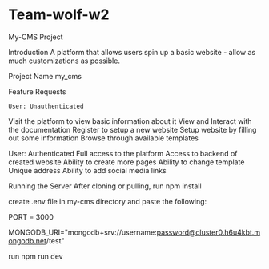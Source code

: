 # Team-wolf-w2
My-CMS Project

Introduction
A platform that allows users spin up a basic website - allow as much customizations as possible.

Project Name
my_cms

Feature Requests

	User: Unauthenticated
Visit the platform to view basic information about it
View and Interact with the documentation
Register to setup a new website
Setup website by filling out some information
Browse through available templates 
	
  User: Authenticated
Full access to the platform
Access to backend of created website
Ability to create more pages
Ability to change template
Unique address
Ability to add social media links

Running the Server
After cloning or pulling, run npm install

create .env file in my-cms directory and paste the following: 

PORT = 3000

MONGODB_URI="mongodb+srv://username:password@cluster0.h6u4kbt.mongodb.net/test"

run npm run dev

